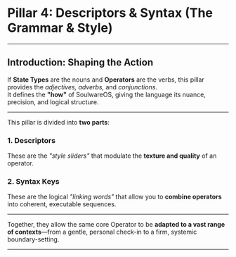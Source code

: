 # Pillar 4: Descriptors & Syntax (The Grammar & Style)

---

## Introduction: Shaping the Action

If **State Types** are the nouns and **Operators** are the verbs, this pillar provides the _adjectives, adverbs,_ and _conjunctions_.  
It defines the **"how"** of SoulwareOS, giving the language its nuance, precision, and logical structure.

---

This pillar is divided into **two parts**:

### 1. Descriptors
These are the _"style sliders"_ that modulate the **texture and quality** of an operator.

### 2. Syntax Keys
These are the logical _"linking words"_ that allow you to **combine operators** into coherent, executable sequences.

---

Together, they allow the same core Operator to be **adapted to a vast range of contexts**—from a gentle, personal check-in to a firm, systemic boundary-setting.

---
